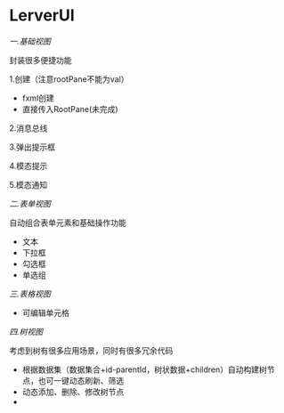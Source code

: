 # LerverUI

*一.基础视图*

封装很多便捷功能

1.创建（注意rootPane不能为val）

- fxml创建
- 直接传入RootPane(未完成)

2.消息总线

3.弹出提示框

4.模态提示

5.模态通知

*二.表单视图*

自动组合表单元素和基础操作功能

- 文本
- 下拉框
- 勾选框
- 单选组

*三.表格视图*

- 可编辑单元格

*四.树视图*

考虑到树有很多应用场景，同时有很多冗余代码

- 根据数据集（数据集合+id-parentId，树状数据+children）自动构建树节点，也可一键动态刷新、筛选
- 动态添加、删除、修改树节点
- 